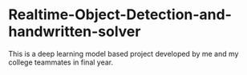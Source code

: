 # Realtime-Object-Detection-and-handwritten-solver
This is a deep learning model based project developed by me and my college teammates in final year.

